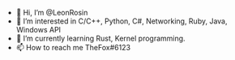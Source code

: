 - 👋 Hi, I’m @LeonRosin
- 👀 I’m interested in C/C++, Python, C#, Networking, Ruby, Java, Windows API
- 🌱 I’m currently learning Rust, Kernel programming. 
- 📫 How to reach me TheFox#6123
